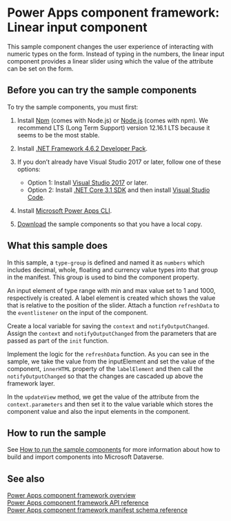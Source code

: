 # Power Apps component framework: Linear input component

This sample component changes the user experience of interacting with numeric types on the form. Instead of typing in the numbers, the linear input component provides a linear slider using which the value of the attribute can be set on the form.

## Before you can try the sample components

To try the sample components, you must first:

1. Install [Npm](https://www.npmjs.com/get-npm) (comes with Node.js) or [Node.js](https://nodejs.org/en/) (comes with npm). We recommend LTS (Long Term Support) version 12.16.1 LTS because it seems to be the most stable.

1. Install [.NET Framework 4.6.2 Developer Pack](https://dotnet.microsoft.com/download/dotnet-framework/net462). 

1. If you don’t already have Visual Studio 2017 or later, follow one of these options:
   - Option 1: Install [Visual Studio 2017](https://docs.microsoft.com/visualstudio/install/install-visual-studio?view=vs-2017) or later.
   - Option 2: Install [.NET Core 3.1 SDK](https://dotnet.microsoft.com/download/dotnet-core/3.1) and then install [Visual Studio Code](https://code.visualstudio.com/Download).

1. Install [Microsoft Power Apps CLI](https://aka.ms/PowerAppsCLI).
1. [Download](https://github.com/microsoft/PowerApps-Samples/tree/master/component-framework) the sample components so that you have a local copy.

## What this sample does

In this sample, a `type-group` is defined and named it as `numbers` which includes decimal, whole, floating and currency value types into that group in the manifest. This group is used to bind the component property.

An input element of type range with min and max value set to 1 and 1000, respectively is created. A label element is created which shows the value that is relative to the position of the slider. Attach a function `refreshData` to the `eventlistener` on the input of the component.

Create a local variable for saving the `context` and `notifyOutputChanged`. Assign the `context` and `notifyOutputChanged` from the parameters that are passed as part of the `init` function.

Implement the logic for the `refreshData` function. As you can see in the sample, we take the value from the inputElement and set the value of the component, `innerHTML` property of the `labelElement` and then call the `notifyOutputChanged` so that the changes are cascaded up above the framework layer.

In the `updateView` method, we get the value of the attribute from the `context.parameters` and then set it to the value variable which stores the component value and also the input elements in the component.

## How to run the sample

See [How to run the sample components](https://github.com/microsoft/PowerApps-Samples/blob/master/component-framework/README.md) for more information about how to build and import components into Microsoft Dataverse.

## See also

[Power Apps component framework overview](https://docs.microsoft.com/en-us/powerapps/developer/component-framework/overview)<br/>
[Power Apps component framework API reference](https://docs.microsoft.com/en-us/powerapps/developer/component-framework/reference/)<br/>
[Power Apps component framework manifest schema reference](https://docs.microsoft.com/en-us/powerapps/developer/component-framework/manifest-schema-reference/)